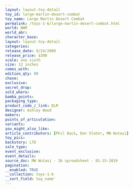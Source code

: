 ```yaml
---
layout: layout-toy-detail 
toy_id: large-martin-desert-combat
toy_name: Large Martin Desert Combat
permalink: /toys-1-6/large-martin-desert-combat.html
world: WWR
world_abr: 
character_base: 
layout: layout-toy-detail
categories: 
release_date: 9/24/2009
release_price: $300 
scale: one sixth
size: 12 inches
comes_with: 
edition_qty: 90
chase: 
exclusive: 
secret_drop: 
sold_where: 
bamba_points: 
packaging_type: 
product_code_/_link: DLM
designer: Ashley Wood
makers: 
points_of_articulation: 
variants: 
you_might_also_like: 
article_contributors: [Phil Back, Don Slater, MW Wutasi]
toy_pics: 
backstory: LTD
sale_type: 
event_exclusive: 
event_details: 
source_doc: MW Wutasi - 3A spreadsheet - 01-15-2019
pagination: 
__enabled: TRUE
__collection: toys-1-6
__sort_field: toy_name'
---
```

